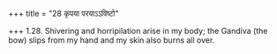 +++
title = "28 कृपया परयाऽऽविष्टो"

+++
1.28. Shivering and horripilation arise in my body; the Gandiva (the
bow) slips from my hand and my skin also burns all over.
